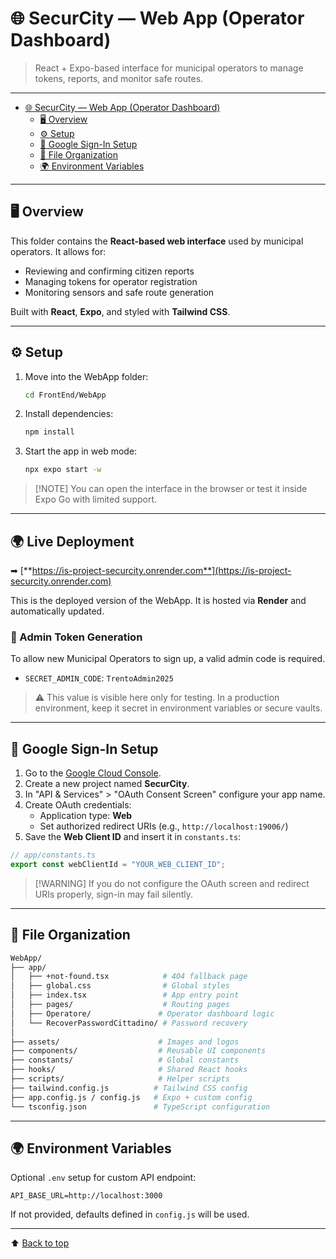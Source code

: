 # 🌐 SecurCity — Web App (Operator Dashboard)

> React + Expo-based interface for municipal operators to manage tokens, reports, and monitor safe routes.

---

- [🌐 SecurCity — Web App (Operator Dashboard)](#-securcity--web-app-operator-dashboard)
  - [🖥️ Overview](#️-overview)
  - [⚙️ Setup](#️-setup)
  - [🔐 Google Sign-In Setup](#-google-sign-in-setup)
  - [📂 File Organization](#-file-organization)
  - [🌍 Environment Variables](#-environment-variables)

---

## 🖥️ Overview

This folder contains the **React-based web interface** used by municipal operators. It allows for:

- Reviewing and confirming citizen reports
- Managing tokens for operator registration
- Monitoring sensors and safe route generation

Built with **React**, **Expo**, and styled with **Tailwind CSS**.

---

## ⚙️ Setup

1. Move into the WebApp folder:

   ```bash
   cd FrontEnd/WebApp
   ```

2. Install dependencies:

   ```bash
   npm install
   ```

3. Start the app in web mode:

   ```bash
   npx expo start -w
   ```

> [!NOTE] You can open the interface in the browser or test it inside Expo Go with limited support.

---

## 🌍 Live Deployment

➡ [**https://is-project-securcity.onrender.com**](https://is-project-securcity.onrender.com)

This is the deployed version of the WebApp. It is hosted via **Render** and automatically updated.

### 🔐 Admin Token Generation

To allow new Municipal Operators to sign up, a valid admin code is required.

- `SECRET_ADMIN_CODE`: `TrentoAdmin2025`

> ⚠️ This value is visible here only for testing. In a production environment, keep it secret in environment variables or secure vaults.

---

## 🔐 Google Sign-In Setup

1. Go to the [Google Cloud Console](https://console.cloud.google.com/).
2. Create a new project named **SecurCity**.
3. In "API & Services" > "OAuth Consent Screen" configure your app name.
4. Create OAuth credentials:
   - Application type: **Web**
   - Set authorized redirect URIs (e.g., `http://localhost:19006/`)
5. Save the **Web Client ID** and insert it in `constants.ts`:

```ts
// app/constants.ts
export const webClientId = "YOUR_WEB_CLIENT_ID";
```

> [!WARNING] If you do not configure the OAuth screen and redirect URIs properly, sign-in may fail silently.

---

## 📂 File Organization

```bash
WebApp/
├── app/
│   ├── +not-found.tsx            # 404 fallback page
│   ├── global.css                # Global styles
│   ├── index.tsx                 # App entry point
│   ├── pages/                    # Routing pages
│   ├── Operatore/               # Operator dashboard logic
│   └── RecoverPasswordCittadino/ # Password recovery
│
├── assets/                      # Images and logos
├── components/                  # Reusable UI components
├── constants/                   # Global constants
├── hooks/                       # Shared React hooks
├── scripts/                     # Helper scripts
├── tailwind.config.js          # Tailwind CSS config
├── app.config.js / config.js   # Expo + custom config
└── tsconfig.json               # TypeScript configuration
```

---

## 🌍 Environment Variables

Optional `.env` setup for custom API endpoint:

```env
API_BASE_URL=http://localhost:3000
```

If not provided, defaults defined in `config.js` will be used.

---

⬆ [Back to top](#-securcity--web-app-operator-dashboard)

